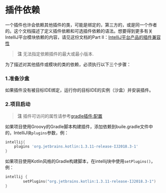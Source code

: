 # 插件依赖

一个插件也许会依赖其他插件的类，可能是绑定的，第三方的，或是同一个作者的。这个文档描述了定义插件依赖和可选插件依赖的语法。想要得到更多有关IntelliJ平台模块依赖的内容，请见这份文档的Part Ⅱ：[IntelliJ平台产品的插件兼容性](plugin_compatibility.md)

> **注** 无法指定依赖插件的最大或最小版本.

为了描述对其他插件或模块的类的依赖，必须执行以下三个步骤：

### 1.准备沙盒

如果插件没有被目标IDE绑定，运行你的目标IDE的实例（沙盒）并安装插件。

### 2.项目启动

> **注** 插件可访问的属性请参考[gradle插件:配置](gradle_plugin_configuration.md)

如果项目使用Groovy的Gradle脚本构建插件，添加依赖到buile.gradle文件中的，IntelliJ块`plugins`参数，例：

```groovy
intellij{
	plugins 'org.jetbrains.kotlin:1.3.11-release-IJ2018.3-1'
}
```

如果项目使用Kotlin风格的Gradle构建脚本，在intellij块中使用`setPlugins()`，例：

```kotlin
intellij {
        setPlugins("org.jetbrains.kotlin:1.3.11-release-IJ2018.3-1")
}
```

